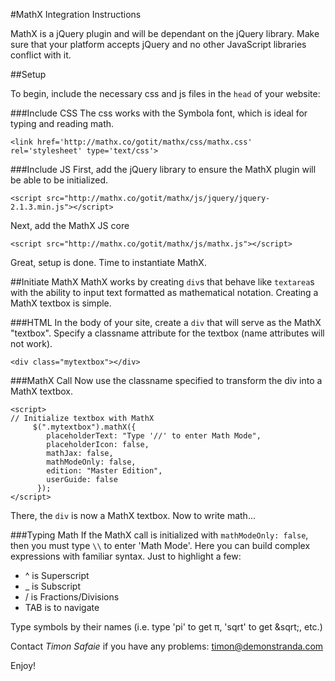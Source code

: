 #MathX Integration Instructions


MathX is a jQuery plugin and will be dependant on the jQuery library.  Make sure that your platform accepts jQuery and no other JavaScript libraries conflict with it.

##Setup

To begin, include the necessary css and js files in the `head` of your website:

###Include CSS
The css works with the Symbola font, which is ideal for typing and reading math.
```
<link href='http://mathx.co/gotit/mathx/css/mathx.css' rel='stylesheet' type='text/css'>
```

###Include JS
First, add the jQuery library to ensure the MathX plugin will be able to be initialized.
```
<script src="http://mathx.co/gotit/mathx/js/jquery/jquery-2.1.3.min.js"></script>
```

Next, add the MathX JS core
```
<script src="http://mathx.co/gotit/mathx/js/mathx.js"></script>
```

Great, setup is done.  Time to instantiate MathX.

##Initiate MathX
MathX works by creating `div`s that behave like `textarea`s with the ability to input text formatted as mathematical notation.  Creating a MathX textbox is simple.

###HTML
In the body of your site, create a `div` that will serve as the MathX "textbox".  Specify a classname attribute for the textbox (name attributes will not work).  
```
<div class="mytextbox"></div>
```

###MathX Call
Now use the classname specified to transform the div into a MathX textbox.
```
<script>
// Initialize textbox with MathX
	 $(".mytextbox").mathX({
        placeholderText: "Type '//' to enter Math Mode",
        placeholderIcon: false,
        mathJax: false,
        mathModeOnly: false,
        edition: "Master Edition",
        userGuide: false
      });
</script>
```

There, the `div` is now a MathX textbox.  Now to write math...

###Typing Math
If the MathX call is initialized with `mathModeOnly: false`, then you must type `\\` to enter 'Math Mode'.  Here you can build complex expressions with familiar syntax.  Just to highlight a few:

* ^ is Superscript
* _ is Subscript
* / is Fractions/Divisions
* TAB is to navigate

Type symbols by their names (i.e. type 'pi' to get &pi;, 'sqrt' to get &sqrt;, etc.)

Contact *Timon Safaie* if you have any problems: timon@demonstranda.com

Enjoy!



